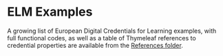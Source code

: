 # ELM Examples
A growing list of European Digital Credentials for Learning examples, with full functional codes, as well as a table of Thymeleaf references to credential properties are available from the [References folder](https://htmlpreview.github.io/?https://github.com/european-commission-empl/ELMexamples/references/general-references.html).
